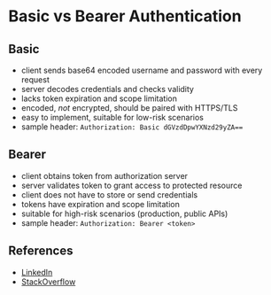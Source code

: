 # Basic vs Bearer Authentication

## Basic

* client sends base64 encoded username and password with every request
* server decodes credentials and checks validity
* lacks token expiration and scope limitation
* encoded, _not_ encrypted, should be paired with HTTPS/TLS
* easy to implement, suitable for low-risk scenarios
* sample header: `Authorization: Basic dGVzdDpwYXNzd29yZA==`

## Bearer

* client obtains token from authorization server
* server validates token to grant access to protected resource
* client does not have to store or send credentials
* tokens have expiration and scope limitation
* suitable for high-risk scenarios (production, public APIs)
* sample header: `Authorization: Bearer <token>`

## References

* [LinkedIn](https://portswigger.net/burp/documentation/desktop/settings/sessions)
* [StackOverflow](https://stackoverflow.com/questions/34013299/web-api-authentication-basic-vs-bearer)